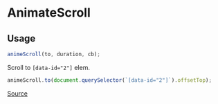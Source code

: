 # AnimateScroll

## Usage

```javascript
animeScroll(to, duration, cb);
```

Scroll to `[data-id="2"]` elem.
```javascript
animeScroll.to(document.querySelector(`[data-id="2"]`).offsetTop);
```

[Source](https://gist.github.com/james2doyle/5694700)
